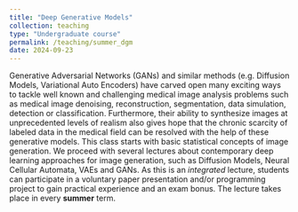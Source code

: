 ```yaml
---
title: "Deep Generative Models"
collection: teaching
type: "Undergraduate course"
permalink: /teaching/summer_dgm
date: 2024-09-23
---
```


Generative Adversarial Networks (GANs) and similar methods (e.g. Diffusion Models, Variational Auto Encoders) have carved open many exciting ways to tackle well known and challenging medical image analysis problems such as medical image denoising, reconstruction, segmentation, data simulation, detection or classification.
Furthermore, their ability to synthesize images at unprecedented levels of realism also gives hope that the chronic scarcity of labeled data in the medical field can be resolved with the help of these generative models.
This class starts with basic statistical concepts of image generation.
We proceed with several lectures about contemporary deep learning approaches for image generation, such as Diffusion Models, Neural Cellular Automata, VAEs and GANs.
As this is an *integrated* lecture, students can participate in a voluntary paper presentation and/or programming project to gain practical experience and an exam bonus.
The lecture takes place in every **summer** term.